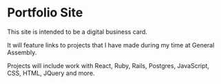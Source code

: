 # Portfolio Site 

This site is intended to be a digital business card.

It will feature links to projects that I have made during my time at General Assembly.

Projects will include work with React, Ruby, Rails, Postgres, JavaScript, CSS, HTML, JQuery and more.
